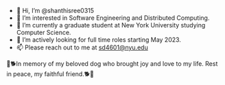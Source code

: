 - 👋 Hi, I’m @shanthisree0315
- 👀 I’m interested in Software Engineering and Distributed Computing.
- 🌱 I’m currently a graduate student at New York University studying Computer Science. 
- 💞️ I’m actively looking for full time roles starting May 2023.
- 📫 Please reach out to me at sd4601@nyu.edu


💞️🐕In memory of my beloved dog who brought joy and love to my life. Rest in peace, my faithful friend.🐕💞️

<!---
shanthiSreeDevaraju/shanthiSreeDevaraju is a ✨ special ✨ repository because its `README.md` (this file) appears on your GitHub profile.
You can click the Preview link to take a look at your changes.
--->
